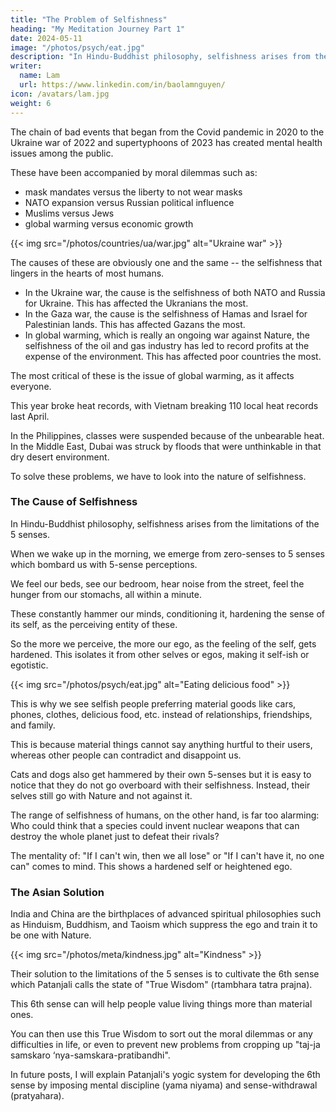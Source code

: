 ```yaml
---
title: "The Problem of Selfishness"
heading: "My Meditation Journey Part 1"
date: 2024-05-11
image: "/photos/psych/eat.jpg"
description: "In Hindu-Buddhist philosophy, selfishness arises from the limitations of the 5 senses"
writer:
  name: Lam
  url: https://www.linkedin.com/in/baolamnguyen/
icon: /avatars/lam.jpg
weight: 6
---
```



The chain of bad events that began from the Covid pandemic in 2020 to the Ukraine war of 2022 and supertyphoons of 2023 has created mental health issues among the public.

These have been accompanied by moral dilemmas such as:
- mask mandates versus the liberty to not wear masks
- NATO expansion versus Russian political influence 
- Muslims versus Jews 
- global warming versus economic growth

<!-- have presented themselves to most of the world. 
Chinese versus the US, and -->

{{< img src="/photos/countries/ua/war.jpg" alt="Ukraine war" >}}


The causes of these are obviously one and the same -- the selfishness that lingers in the hearts of most humans. 

- In the Ukraine war, the cause is the selfishness of both NATO and Russia for Ukraine. This has affected the Ukranians the most.
- In the Gaza war, the cause is the selfishness of Hamas and Israel for Palestinian lands. This has affected Gazans the most.
- In global warming, which is really an ongoing war against Nature, the selfishness of the oil and gas industry has led to record profits at the expense of the environment. This has affected poor countries the most. 

<!--  has caused problems for all parties, with Ukraine being the most affected. 
 have caused a war that has affected Palestinians the most.  -->


The most critical of these is the issue of global warming, as it affects everyone.

<!-- ### The Hottest Year Ever -->

This year broke heat records, with Vietnam breaking 110 local heat records last April. 

In the Philippines, classes were suspended because of the unbearable heat. In the Middle East, Dubai was struck by floods that were unthinkable in that dry desert environment.

To solve these problems, we have to look into the nature of selfishness.


### The Cause of Selfishness

In Hindu-Buddhist philosophy, selfishness arises from the limitations of the 5 senses. 

When we wake up in the morning, we emerge from zero-senses to 5 senses which bombard us with 5-sense perceptions.

We feel our beds, see our bedroom, hear noise from the street, feel the hunger from our stomachs, all within a minute. 

These constantly hammer our minds, conditioning it, hardening the sense of its self, as the perceiving entity of these. 

So the more we perceive, the more our ego, as the feeling of the self, gets hardened. This isolates it from other selves or egos, making it self-ish or egotistic. 


{{< img src="/photos/psych/eat.jpg" alt="Eating delicious food" >}}

This is why we see selfish people preferring material goods like cars, phones, clothes, delicious food, etc. instead of relationships, friendships, and family. 

This is because material things cannot say anything hurtful to their users, whereas other people can contradict and disappoint us.   

<!-- Usually, they just get pets which they can dominate and give orders to, instead of fellow-humans who can contradict and argue with them (from a similar self-ish mentality).  -->

Cats and dogs also get hammered by their own 5-senses but it is easy to notice that they do not go overboard with their selfishness.  Instead, their selves still go with Nature and not against it. 

 <!-- as to want to dominate other species or commit genocide on their own species.  -->

The range of selfishness of humans, on the other hand, is far too alarming: Who could think that a species could invent nuclear weapons that can destroy the whole planet just to defeat their rivals? 

The mentality of: "If I can't win, then we all lose" or "If I can't have it, no one can" comes to mind. This shows a hardened self or heightened ego. 


### The Asian Solution

India and China are the birthplaces of advanced spiritual philosophies such as Hinduism, Buddhism, and Taoism which suppress the ego and train it to be one with Nature. 


{{< img src="/photos/meta/kindness.jpg" alt="Kindness" >}}


Their solution to the limitations of the 5 senses is to cultivate the 6th sense which Patanjali calls the state of "True Wisdom" (rtambhara tatra prajna).

This 6th sense can will help people value living things more than material ones. 

You can then use this True Wisdom to sort out the moral dilemmas or any difficulties in life, or even to prevent new problems from cropping up "taj-ja samskaro ‘nya-samskara-pratibandhi".

In future posts, I will explain Patanjali's yogic system for developing the 6th sense by imposing mental discipline (yama niyama) and sense-withdrawal (pratyahara).
